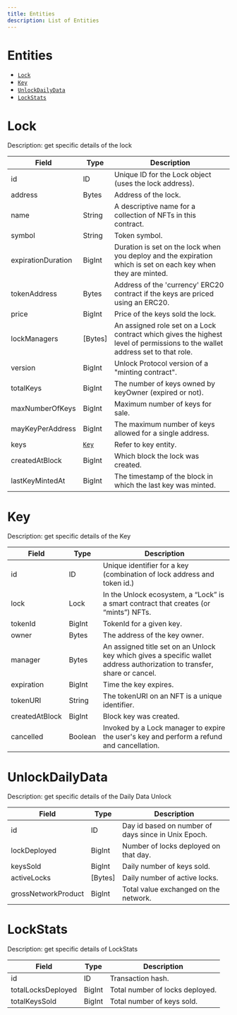 ```yaml
---
title: Entities
description: List of Entities
---
```



# Entities

- [`Lock`](#lock)
- [`Key`](#key)
- [`UnlockDailyData`](#unlockdailydata)
- [`LockStats`](#lockstats)

# Lock

Description: get specific details of the lock

| Field              | Type          | Description     |
| ------------------ | ------------- | ----------------------------------------|
| id                 | ID            | Unique ID for the Lock object (uses the lock address). |
| address            | Bytes         | Address of the lock. |
| name               | String        | A descriptive name for a collection of NFTs in this contract. |
| symbol             | String        | Token symbol. |
| expirationDuration | BigInt        | Duration is set on the lock when you deploy and the expiration which is set on each key when they are minted. |
| tokenAddress       | Bytes         | Address of the 'currency' ERC20 contract if the keys are priced using an ERC20.|
| price              | BigInt        | Price of the keys sold the lock.|
| lockManagers       | [Bytes]       | An assigned role set on a Lock contract which gives the highest level of permissions to the wallet address set to that role. |
| version            | BigInt        | Unlock Protocol version of a "minting contract". |
| totalKeys          | BigInt        | The number of keys owned by keyOwner (expired or not). |
| maxNumberOfKeys    | BigInt        | Maximum number of keys for sale. |
| mayKeyPerAddress   | BigInt        | The maximum number of keys allowed for a single address. |
| keys               | [`Key`](#key) | Refer to key entity. |
| createdAtBlock     | BigInt        | Which block the lock was created. |
| lastKeyMintedAt    | BigInt        | The timestamp of the block in which the last key was minted. |

# Key

Description: get specific details of the Key

| Field          | Type    | Description       |
| -------------- | ------- | ------------------------------------- |
| id             | ID      | Unique identifier for a key (combination of lock address and token id.) |
| lock           | Lock    | In the Unlock ecosystem, a “Lock” is a smart contract that creates (or “mints”) NFTs. |
| tokenId        | BigInt  | TokenId for a given key. |
| owner          | Bytes   | The address of the key owner. |
| manager        | Bytes   | An assigned title set on an Unlock key which gives a specific wallet address authorization to transfer, share or cancel. |
| expiration     | BigInt  | Time the key expires. |
| tokenURI       | String  | The tokenURI on an NFT is a unique identifier. |
| createdAtBlock | BigInt  | Block key was created. |
| cancelled      | Boolean | Invoked by a Lock manager to expire the user's key and perform a refund and cancellation. |

# UnlockDailyData

Description: get specific details of the Daily Data Unlock

| Field               | Type     | Description                  |
| ------------------- | -------- | ---------------------------- |
| id                  | ID       | Day id based on number of days since in Unix Epoch. |
| lockDeployed        | BigInt   | Number of locks deployed on that day. |
| keysSold            | BigInt   | Daily number of keys sold. |
| activeLocks         | [Bytes]  | Daily number of active locks. |
| grossNetworkProduct | BigInt   | Total value exchanged on the network. |

# LockStats

Description: get specific details of LockStats

| Field              | Type    | Description          |
| ------------------ | ------- | -------------------- |
| id                 | ID      | Transaction hash. |
| totalLocksDeployed | BigInt  | Total number of locks deployed. |
| totalKeysSold      | BigInt  | Total number of keys sold. |
